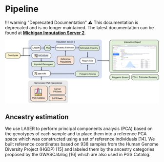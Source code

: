 # Pipeline

!!! warning "Deprecated Documentation"
    ⚠️ This documentation is deprecated and is no longer maintained. The latest documentation can be found at [**Michigan Imputation Server 2**](https://genepi.github.io/michigan-imputationserver/).
    
![pipeline.png](images%2Fpipeline.png)






## Ancestry estimation
We use LASER to perform principal components analysis (PCA) based on the genotypes of each sample and to place them into a reference PCA space which was constructed using a set of reference individuals [14]. We built reference coordinates based on 938 samples from the Human Genome Diversity Project (HGDP) [15] and labeled them by the ancestry categories proposed by the GWASCatalog [16] which are also used in PGS Catalog. 